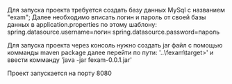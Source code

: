 Для запуска проекта требуется создать базу данных MySql с названием "exam";
Далее необходимо вписать логин и пароль от своей базы данных в application.properties
по этому шаблону:
spring.datasource.username=логин
spring.datasource.password=пароль

Для запуска проекта  через консоль нужно создать jar файл с помощью
комманды maven package далее перейти по пути:
'..\fexam\target>' и ввести комманду 'java -jar fexam-0.0.1.jar'

Проект запускается на порту 8080